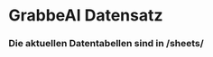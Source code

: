 


































































































































































# GrabbeAI Datensatz





### Die aktuellen Datentabellen sind in /sheets/


